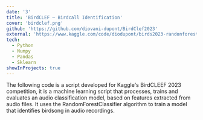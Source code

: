 ```yaml
---
date: '3'
title: 'BirdCLEF – Birdcall Identification'
cover: 'birdclef.png'
github: 'https://github.com/diovani-dupont/BirdClef2023'
external: 'https://www.kaggle.com/code/diodupont/birds2023-randonforest/notebook'
tech:
  - Python
  - Numpy
  - Pandas
  - Sklearn
showInProjects: true
---
```


The following code is a script developed for Kaggle's BirdCLEEF 2023 competition, it is a machine learning script that processes, trains and evaluates an audio classification model, based on features extracted from audio files. It uses the RandomForestClassifier algorithm to train a model that identifies birdsong in audio recordings.
